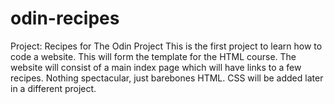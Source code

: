 # odin-recipes
Project: Recipes for The Odin Project
This is the first project to learn how to code a website. This will form the template for the HTML course.
The website will consist of a main index page which will have links to a few recipes. Nothing spectacular, just barebones HTML.
CSS will be added later in a different project.

